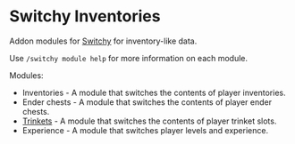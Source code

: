 # Switchy Inventories

Addon modules for [Switchy](https://modrinth.com/mod/switchy) for inventory-like data.

Use `/switchy module help` for more information on each module.

Modules:

- Inventories - A module that switches the contents of player inventories.
- Ender chests - A module that switches the contents of player ender chests.
- [Trinkets](https://modrinth.com/mod/trinkets) - A module that switches the contents of player trinket slots.
- Experience - A module that switches player levels and experience.
